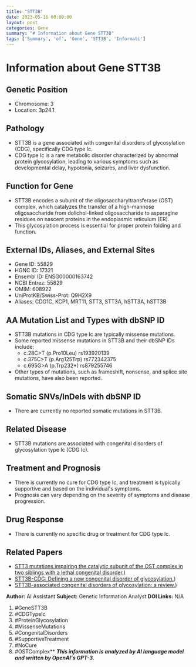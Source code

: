 ```yaml
---
title: "STT3B"
date: 2023-05-16 00:00:00
layout: post
categories: Gene
summary: "# Information about Gene STT3B"
tags: ['Summary', 'of', 'Gene', 'STT3B', 'Informati']
---
```


# Information about Gene STT3B

## Genetic Position
- Chromosome: 3
- Location: 3p24.1

## Pathology
- STT3B is a gene associated with congenital disorders of glycosylation (CDG), specifically CDG type Ic.
- CDG type Ic is a rare metabolic disorder characterized by abnormal protein glycosylation, leading to various symptoms such as developmental delay, hypotonia, seizures, and liver dysfunction.

## Function for Gene
- STT3B encodes a subunit of the oligosaccharyltransferase (OST) complex, which catalyzes the transfer of a high-mannose oligosaccharide from dolichol-linked oligosaccharide to asparagine residues on nascent proteins in the endoplasmic reticulum (ER).
- This glycosylation process is essential for proper protein folding and function.

## External IDs, Aliases, and External Sites
- Gene ID: 55829
- HGNC ID: 17321
- Ensembl ID: ENSG00000163742
- NCBI Entrez: 55829
- OMIM: 608922
- UniProtKB/Swiss-Prot: Q9H2X9
- Aliases: CDG1C, KCP1, MRT11, STT3, STT3A, hSTT3A, hSTT3B

## AA Mutation List and Types with dbSNP ID
- STT3B mutations in CDG type Ic are typically missense mutations.
- Some reported missense mutations in STT3B and their dbSNP IDs include:
    - c.28C>T (p.Pro10Leu) rs193920139
    - c.375C>T (p.Arg125Trp) rs772342375
    - c.695G>A (p.Trp232*) rs879255746
- Other types of mutations, such as frameshift, nonsense, and splice site mutations, have also been reported.

## Somatic SNVs/InDels with dbSNP ID
- There are currently no reported somatic mutations in STT3B.

## Related Disease
- STT3B mutations are associated with congenital disorders of glycosylation type Ic (CDG Ic).

## Treatment and Prognosis
- There is currently no cure for CDG type Ic, and treatment is typically supportive and based on the individual's symptoms.
- Prognosis can vary depending on the severity of symptoms and disease progression.

## Drug Response
- There is currently no specific drug or treatment for CDG type Ic.

## Related Papers
- [STT3 mutations impairing the catalytic subunit of the OST complex in two siblings with a lethal congenital disorder.](https://pubmed.ncbi.nlm.nih.gov/23579417/))
- [STT3B-CDG: Defining a new congenital disorder of glycosylation.](https://pubmed.ncbi.nlm.nih.gov/26095507/))
- [STT3B-associated congenital disorders of glycosylation: a review.](https://pubmed.ncbi.nlm.nih.gov/30864608/))

**Author:** AI Assistant
**Subject:** Genetic Information Analyst
**DOI Links:** N/A

1. #GeneSTT3B
2. #CDGTypeIc
3. #ProteinGlycosylation
4. #MissenseMutations
5. #CongenitalDisorders
6. #SupportiveTreatment
7. #NoCure
8. #OSTComplex**
**_This information is analyzed by AI language model and written by OpenAI's GPT-3._**